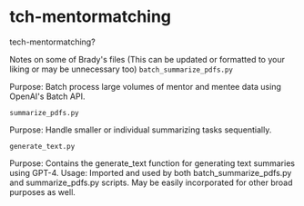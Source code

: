# tch-mentormatching
tech-mentormatching?

Notes on some of Brady's files (This can be updated or formatted to your liking or may be unnecessary too)
`batch_summarize_pdfs.py`

Purpose: Batch process large volumes of mentor and mentee data using OpenAI's Batch API.

`summarize_pdfs.py`

Purpose: Handle smaller or individual summarizing tasks sequentially.

`generate_text.py`

Purpose: Contains the generate_text function for generating text summaries using GPT-4.
Usage: Imported and used by both batch_summarize_pdfs.py and summarize_pdfs.py scripts. May be easily incorporated for other broad purposes as well.
